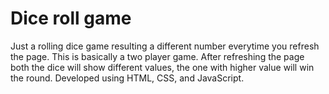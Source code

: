 # Dice roll game

Just a rolling dice game resulting a different number everytime you refresh the page.
This is basically a two player game. After refreshing the page both the dice will show different values, the one with higher value will win the round.
Developed using HTML, CSS, and JavaScript. 